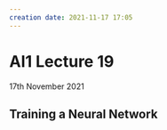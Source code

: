 ```yaml
---
creation date: 2021-11-17 17:05
---
```

#  AI1 Lecture 19
17th November 2021

## Training a Neural Network